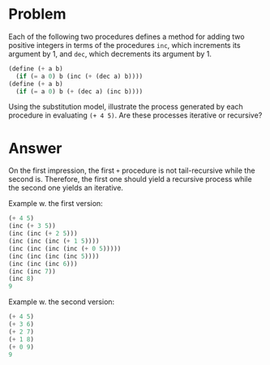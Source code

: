 # Problem

Each of the following two procedures defines a method for adding two positive integers in terms of the procedures `inc`, which increments its argument by 1, and `dec`, which decrements its argument by 1.

```scheme
(define (+ a b)
  (if (= a 0) b (inc (+ (dec a) b))))
(define (+ a b)
  (if (= a 0) b (+ (dec a) (inc b))))
```

Using the substitution model, illustrate the process generated by each procedure in evaluating `(+ 4 5)`. Are these processes iterative or recursive?

# Answer

On the first impression, the first `+` procedure is not tail-recursive while the second is. Therefore, the first one should yield a recursive process while the second one yields an iterative.

Example w. the first version:

```scheme
(+ 4 5)
(inc (+ 3 5))
(inc (inc (+ 2 5)))
(inc (inc (inc (+ 1 5))))
(inc (inc (inc (inc (+ 0 5)))))
(inc (inc (inc (inc 5))))
(inc (inc (inc 6)))
(inc (inc 7))
(inc 8)
9
```

Example w. the second version:

```scheme
(+ 4 5)
(+ 3 6)
(+ 2 7)
(+ 1 8)
(+ 0 9)
9
```
